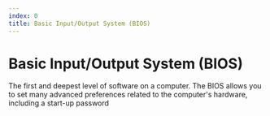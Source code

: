 ```yaml
---
index: 0
title: Basic Input/Output System (BIOS)
---
```

# Basic Input/Output System (BIOS)

The first and deepest level of software on a computer. The BIOS allows you to set many advanced preferences related to the computer's hardware, including a start-up password